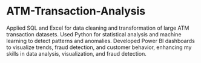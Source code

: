 # ATM-Transaction-Analysis
Applied SQL and Excel for data cleaning and transformation of large ATM transaction datasets. Used Python for statistical analysis and machine learning to detect patterns and anomalies. Developed Power BI dashboards to visualize trends, fraud detection, and customer behavior, enhancing my skills in data analysis, visualization, and fraud detection.

